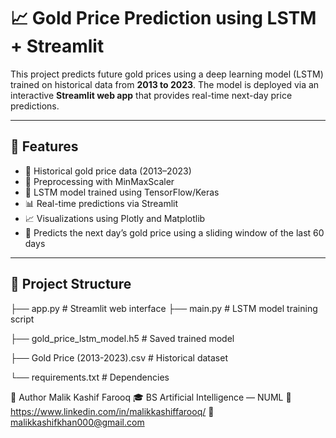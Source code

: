 # 📈 Gold Price Prediction using LSTM + Streamlit

This project predicts future gold prices using a deep learning model (LSTM) trained on historical data from **2013 to 2023**. The model is deployed via an interactive **Streamlit web app** that provides real-time next-day price predictions.

---

## 🚀 Features

- 📅 Historical gold price data (2013–2023)
- 🔁 Preprocessing with MinMaxScaler
- 🧠 LSTM model trained using TensorFlow/Keras
- 📊 Real-time predictions via Streamlit
- 📈 Visualizations using Plotly and Matplotlib
- 🔮 Predicts the next day’s gold price using a sliding window of the last 60 days

---

## 📂 Project Structure
├── app.py # Streamlit web interface
├── main.py # LSTM model training script

├── gold_price_lstm_model.h5 # Saved trained model

├── Gold Price (2013-2023).csv # Historical dataset

└── requirements.txt # Dependencies


🧠 Author
Malik Kashif Farooq
🎓 BS Artificial Intelligence — NUML
🔗 https://www.linkedin.com/in/malikkashiffarooq/
📧 malikkashifkhan000@gmail.com

